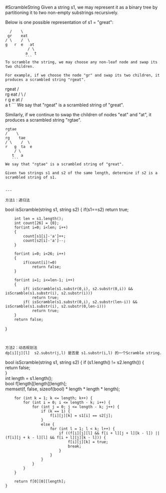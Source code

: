 #ScrambleString
Given a string s1, we may represent it as a binary tree by partitioning it to two non-empty substrings recursively.

Below is one possible representation of s1 = "great":

 ```   great
   /    \
  gr    eat
 / \    /  \
g   r  e   at
           / \
          a   t
          ```
To scramble the string, we may choose any non-leaf node and swap its two children.

For example, if we choose the node "gr" and swap its two children, it produces a scrambled string "rgeat".

   ```
   rgeat
   /    \
  rg    eat
 / \    /  \
r   g  e   at
           / \
          a   t
          ```
We say that "rgeat" is a scrambled string of "great".

Similarly, if we continue to swap the children of nodes "eat" and "at", it produces a scrambled string "rgtae".

   ``` 
   rgtae
   /    \
  rg    tae
 / \    /  \
r   g  ta  e
       / \
      t   a
      ```
We say that "rgtae" is a scrambled string of "great".

Given two strings s1 and s2 of the same length, determine if s2 is a scrambled string of s1.


---

方法1：递归法
```
bool isScramble(string s1, string s2) {
        if(s1==s2)
            return true;

        int len = s1.length();
        int count[26] = {0};
        for(int i=0; i<len; i++)
        {
            count[s1[i]-'a']++;
            count[s2[i]-'a']--;
        }

        for(int i=0; i<26; i++)
        {
            if(count[i]!=0)
                return false;
        }

        for(int i=1; i<=len-1; i++)
        {
            if( isScramble(s1.substr(0,i), s2.substr(0,i)) && isScramble(s1.substr(i), s2.substr(i)))
                return true;
            if( isScramble(s1.substr(0,i), s2.substr(len-i)) && isScramble(s1.substr(i), s2.substr(0,len-i)))
                return true;
        }
        return false;
}
```


方法2：动态规划法
dp[i][j][l]  s2.substr(j,l) 是否是 s1.substr(i,l) 的一个Scramble string.
```
bool isScramble(string s1, string s2) {
        if (s1.length() != s2.length()) {  
            return false;  
        }  
        int length = s1.length();  
        bool f[length][length][length];  
        memset(f, false, sizeof(bool) * length * length * length);  
          
        for (int k = 1; k <= length; k++) {  
            for (int i = 0; i <= length - k; i++) {  
                for (int j = 0; j <= length - k; j++) {  
                    if (k == 1) {  
                        f[i][j][k] = s1[i] == s2[j];  
                    }  
                    else {  
                        for (int l = 1; l < k; l++) {  
                            if ((f[i][j][l] && f[i + l][j + l][k - l]) || (f[i][j + k - l][l] && f[i + l][j][k - l])) {  
                                f[i][j][k] = true;  
                                break;  
                            }                              
                        }  
                    }  
                }  
            }              
        }  
                  
        return f[0][0][length];
    }
```
